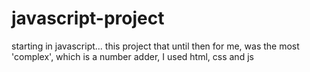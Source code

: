 # javascript-project
starting in javascript...
this project that until then for me, was the most 'complex', which is a number adder, I used html, css and js
